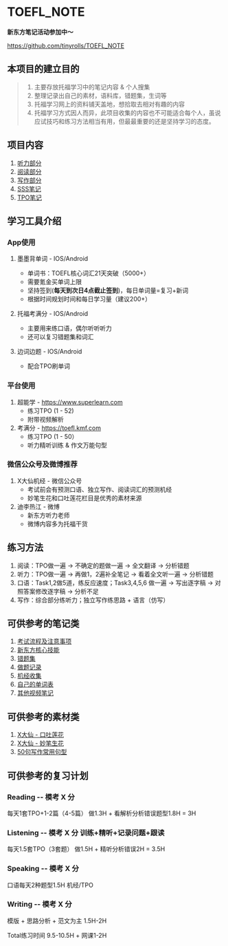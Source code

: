 # TOEFL_NOTE
__新东方笔记活动参加中～__

<https://github.com/tinyrolls/TOEFL_NOTE>

## 本项目的建立目的

  > 1. 主要存放托福学习中的笔记内容 & 个人搜集
  > 2. 整理记录出自己的素材，语料库，错题集，生词等
  > 3. 托福学习网上的资料铺天盖地，想拾取去相对有趣的内容
  > 4. 托福学习方式因人而异，此项目收集的内容也不可能适合每个人，虽说应试技巧和练习方法相当有用，但最最重要的还是坚持学习的态度。

## 项目内容
1. [听力部分](/Writing/README.md)
2. [阅读部分](/Reading/README.md)
3. [写作部分](/Writing/README.md)
4. [SSS笔记](/SSS笔记/README.md)
5. [TPO笔记](/TPO笔记/README.md)


## 学习工具介绍
### App使用
1. 墨墨背单词 - IOS/Android
    - 单词书：TOEFL核心词汇21天突破（5000+）
    - 需要氪金买单词上限
    - 坚持签到(__每天到次日4点截止签到__)，每日单词量=复习+新词
    - 根据时间规划时间和每日学习量（建议200+）

2. 托福考满分 - IOS/Android
    - 主要用来练口语，偶尔听听听力
    - 还可以复习错题集和词汇

3. 边词边题 - IOS/Android
    - 配合TPO刷单词

### 平台使用
1. 超能学 - <https://www.superlearn.com>
    - 练习TPO (1 - 52)
    - 附带视频解析
2. 考满分 - <https://toefl.kmf.com>
    - 练习TPO (1 - 50）
    - 听力精听训练 & 作文万能句型

### 微信公众号及微博推荐
1. X大仙机经 - 微信公众号
    - 考试前会有预测口语、独立写作、阅读词汇的预测机经
    - 妙笔生花和口吐莲花栏目是优秀的素材来源
2. 迪李热江 - 微博
    - 新东方听力老师
    - 微博内容多为托福干货

## 练习方法
1. 阅读：TPO做一遍 -> 不确定的题做一遍 -> 全文翻译 -> 分析错题
2. 听力：TPO做一遍 -> 再做1，2遍补全笔记 -> 看着全文听一遍 -> 分析错题
3. 口语：Task1,2做5道，练反应速度；Task3,4,5,6 做一遍 -> 写出逐字稿 -> 对照答案修改逐字稿 -> 分析不足
4. 写作：综合部分练听力；独立写作练思路 + 语言（仿写）

## 可供参考的笔记类

1. [考试流程及注意事项](/Documents/考试流程及注意事项.md)
2. [新东方核心技能](/新东方/新东方核心技能.md)
3. [错题集](/Documents/错题集.md)
4. [做题记录](/Documents/做题记录.md)
5. [机经收集](/Documents/机经收集.md)
6. [自己的单词表](/Documents/自己的单词表.md)
7. [其他视频笔记](/Documents/其他视频笔记.md)

## 可供参考的素材类

1. [X大仙 - 口吐莲花](/Speaking/口吐莲花Sample.md)
2. [X大仙 - 妙笔生花](/Writing/高分范文.md)
3. [50句写作常用句型](/Writiny/万能句型练习)

## 可供参考的复习计划
### Reading -- 模考 X 分
  每天1套TPO+1-2篇（4-5篇）
  做1.3H + 看解析分析错误题型1.8H = 3H

### Listening -- 模考 X 分 训练+精听+记录问题+跟读
  每天1.5套TPO（3套题）
  做1.5H + 精听分析错误2H = 3.5H

### Speaking  -- 模考 X 分
  口语每天2种题型1.5H 机经/TPO

### Writing -- 模考 X 分
  模版 + 思路分析 + 范文为主 1.5H-2H

Total练习时间 9.5-10.5H + 网课1-2H

